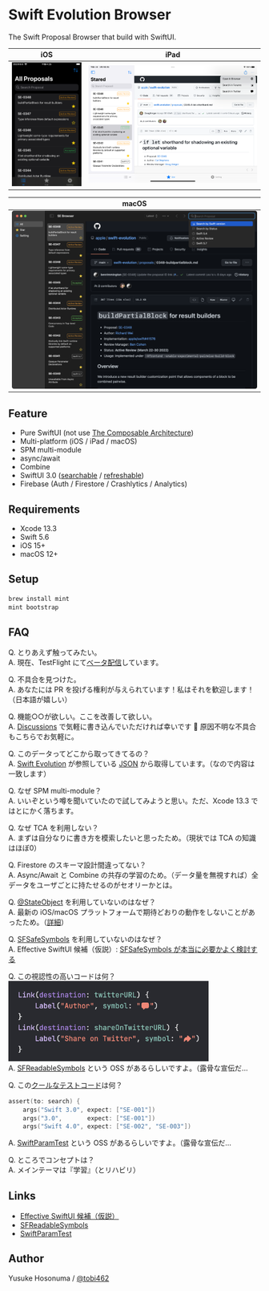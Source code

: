 # Swift Evolution Browser

The Swift Proposal Browser that build with SwiftUI.

|iOS|iPad|
|--|--|
|<img src="./Screenshot/screenshot-ios.png" width="200px">|<img src="./Screenshot/screenshot-ipad.png" width="500px">|

|macOS|
|--|
|<img src="./Screenshot/screenshot-mac.png" width="700px">|

## Feature
- Pure SwiftUI (not use [The Composable Architecture](https://github.com/pointfreeco/swift-composable-architecture))
- Multi-platform (iOS / iPad / macOS)
- SPM multi-module
- async/await
- Combine
- SwiftUI 3.0 ([searchable](https://developer.apple.com/documentation/swiftui/emptyview/searchable(text:placement:)) / [refreshable](https://developer.apple.com/documentation/SwiftUI/View/refreshable(action:)))
- Firebase (Auth / Firestore / Crashlytics / Analytics)

## Requirements

- Xcode 13.3
- Swift 5.6
- iOS 15+
- macOS 12+

## Setup

```bash
brew install mint
mint bootstrap
```

## FAQ
Q. とりあえず触ってみたい。<br>
A. 現在、TestFlight にて[ベータ配信](https://testflight.apple.com/join/5TM5bE8P)しています。

Q. 不具合を見つけた。<br>
A. あなたには PR を投げる権利が与えられています！私はそれを歓迎します！（日本語が嬉しい）

Q. 機能○○が欲しい。ここを改善して欲しい。<br>
A. [Discussions](https://github.com/YusukeHosonuma/Swift-Evolution-Browser/discussions) で気軽に書き込んでいただければ幸いです :pray: 原因不明な不具合もこちらでお気軽に。

Q. このデータってどこから取ってきてるの？<br>
A. [Swift Evolution](https://apple.github.io/swift-evolution/) が参照している [JSON](https://data.swift.org/swift-evolution/proposals) から取得しています。（なので内容は一致します）

Q. なぜ SPM multi-module？<br>
A. いいぞという噂を聞いていたので試してみようと思い。ただ、Xcode 13.3 ではとにかく落ちます。

Q. なぜ TCA を利用しない？<br>
A. まずは自分なりに書き方を模索したいと思ったため。（現状では TCA の知識はほぼ0）

Q. Firestore のスキーマ設計間違ってない？<br>
A. Async/Await と Combine の共存の学習のため。（データ量を無視すれば）全データをユーザごとに持たせるのがセオリーかとは。

Q. [@StateObject](https://developer.apple.com/documentation/swiftui/stateobject) を利用していないのはなぜ？<br>
A. 最新の iOS/macOS プラットフォームで期待どおりの動作をしないことがあったため。（[詳細](https://github.com/YusukeHosonuma/Swift-Evolution-Browser/blob/0.1.0/Root/Sources/Proposal/View/ProposalListContainerView.swift#L25-L35)）

Q.  [SFSafeSymbols](https://github.com/SFSafeSymbols/SFSafeSymbols) を利用していないのはなぜ？<br>
A. Effective SwiftUI 候補（仮説）: [SFSafeSymbols が本当に必要かよく検討する](https://zenn.dev/link/comments/4547fe0f96de01)

Q. この視認性の高いコードは何？<br>
<img src="./Screenshot/screenshot-readable-sfsymbols.png" width="400px"><br>
A. [SFReadableSymbols](https://github.com/YusukeHosonuma/SFReadableSymbols) という OSS があるらしいですよ。（露骨な宣伝だ...

Q. この[クールなテストコード](https://github.com/YusukeHosonuma/Swift-Evolution-Browser/blob/0.1.0/Root/Tests/ProposalTests/Array%2BProposalTests.swift#L52-L79)は何？<br>
```swift
assert(to: search) {
    args("Swift 3.0", expect: ["SE-001"])
    args("3.0",       expect: ["SE-001"])
    args("Swift 4.0", expect: ["SE-002", "SE-003"])
```
A. [SwiftParamTest](https://github.com/YusukeHosonuma/SwiftParamTest) という OSS があるらしいですよ。（露骨な宣伝だ…

Q. ところでコンセプトは？<br>
A. メインテーマは『学習』（とリハビリ）

## Links

- [Effective SwiftUI 候補（仮説）](https://zenn.dev/tobi462/scraps/905f2e6ac9b895)
- [SFReadableSymbols](https://github.com/YusukeHosonuma/SFReadableSymbols)
- [SwiftParamTest](https://github.com/YusukeHosonuma/SwiftParamTest)

## Author

Yusuke Hosonuma / [@tobi462](https://twitter.com/tobi462)

